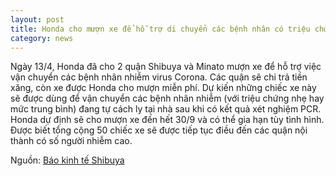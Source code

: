 ```yaml
---
layout: post
title: Honda cho mượn xe để hỗ trợ di chuyển các bệnh nhân có triệu chứng nhẹ tại Shibuya và một số quận nội thành
category: news
---
```

Ngày 13/4, Honda đã cho 2 quận Shibuya và Minato mượn xe để hỗ trợ việc vận chuyển các bệnh nhân nhiễm virus Corona. Các quận sẽ chi trả tiền xăng, còn xe được Honda cho mượn miễn phí. Dự kiến những chiếc xe này sẽ được dùng để vận chuyển các bệnh nhân nhiễm (với triệu chứng nhẹ hay mức trung bình) đang tự cách ly tại nhà sau khi có kết quả xét nghiệm PCR. Honda dự định sẽ cho mượn xe đến hết 30/9 và có thể gia hạn tùy tình hình. Được biết tổng cộng 50 chiếc xe sẽ được tiếp tục điều đến các quận nội thành có số người nhiễm cao.

Nguồn: [Báo kinh tế Shibuya](https://www.shibukei.com/headline/14992/)
